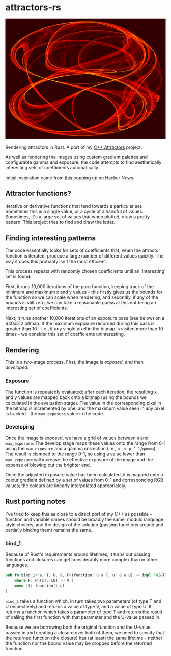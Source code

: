 # attractors-rs

![Clifford with coefficients: a: -1.8366614713744718, b: 1.7629891558685542, c: 0.19188594857654007, d: 1.174854886118256](https://raw.githubusercontent.com/cawhitworth/attractors-rs/main/examples/example_1.png)

Rendering attractors in Rust. A port of my [C++ Attractors](https://github.com/cawhitworth/Attractors) project.

As well as rendering the images using custom gradient palettes and configurable
gamma and exposure, the code attempts to find aesthetically interesting sets of
coefficients automatically.

Initial inspiration came from [this](http://paulbourke.net/fractals/clifford/)
popping up on Hacker News.

## Attractor functions?

Iterative or derivative functions that tend towards a particular set. Sometimes
this is a single value, or a cycle of a handful of values. Sometimes, it's a
large set of values that when plotted, draw a pretty pattern. This project
tries to find and draw the latter.

## Finding interesting patterns

The code essentially looks for sets of coefficients that, when the attractor
function is iterated, produce a large number of different values quickly. The
way it does this probably isn't the most efficient.

This process repeats with randomly chosen coefficients until an 'interesting'
set is found.

First, it runs 10,000 iterations of the pure function, keeping track of the
minimum and maximum x and y values - this firstly gives us the bounds for the
function so we can scale when rendering, and secondly, if any of the bounds is
still zero, we can take a reasonable guess at this not being an interesting set
of coefficients.

Next, it runs another 10,000 iterations of an exposure pass (see below) on a
640x512 bitmap. If the maximum exposure recorded during this pass is greater
than 10 - i.e., if any single pixel in the bitmap is visited more than 10
times - we consider this set of coefficients uninteresting.

## Rendering

This is a two-stage process. First, the image is *exposed*, and then
*developed*.

### Exposure

The function is repeatedly evaluated; after each iteration, the resulting x
and y values are mapped back onto a bitmap (using the bounds we calculated
in the evaluation stage). The value in the corresponding pixel in the bitmap
is incremented by one, and the maximum value seen in any pixel is tracked -
the `max_exposure` value in the code.

### Developing

Once the image is exposed, we have a grid of values between `0` and
`max_exposure`. The develop stage maps these values onto the range from 0-1
using the `max_exposure` and a gamma correction (i.e., `p -> p ^ 1/gamma`). The
result is clamped to the range 0-1, so using a value lower than `max_exposure`
will increase the effective exposure of the image and the expense of blowing
out the brighter end.

Once the adjusted exposure value has been calculated, it is mapped onto a
colour gradient defined by a set of values from 0-1 and corresponding RGB
values; the colours are linearly interpolated appropriately.

## Rust porting notes

I've tried to keep this as close to a direct port of my C++ as possible -
function and variable names should be broadly the same, modulo language style
choices, and the design of the solution (passing functions around and partially
binding them) remains the same.

### bind_1

Because of Rust's requirements around lifetimes, it turns out passing functions
and closures can get considerably more complex than in other languages.

```rust
pub fn bind_1<'a, T, U, V, F>(function: &'a F, u: &'a U) -> impl Fn(&T) -> V + 'a 
    where F: Fn(&T, &U) -> V {
    move |t| function(t,u)
}
```

`bind_1` takes a function which, in turn takes two parameters (of type T and
U respectively) and returns a value of type V, and a value of type U. It returns
a function which takes a parameter of type T and returns the result of calling the
first function with that parameter and the U-value passed in.

Because we are borrowing both the original function and the U-value passed in and
creating a closure over both of them, we need to specify that the returned function
(the closure) has (at least) the same lifetime - neither the function nor the bound
value may be dropped before the returned function.
